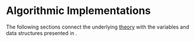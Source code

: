 # Algorithmic Implementations

The following sections connect the underlying [theory](theory:theory_base) with the variables and data structures presented in [](data-structure).